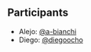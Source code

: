 ## Participants

- Alejo: [@a-bianchi](https://github.com/a-bianchi)
- Diego: [@diegoocho](https://github.com/diegoocho)

